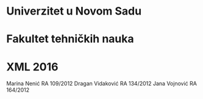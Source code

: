 # Univerzitet u Novom Sadu
# Fakultet tehničkih nauka
# XML 2016

Marina Nenić RA 109/2012
Dragan Vidaković RA 134/2012
Jana Vojnović RA 164/2012
